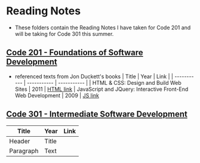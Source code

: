 # Reading Notes
- These folders contain the Reading Notes I have taken for Code 201 and will be taking for Code 301 this summer.

## [Code 201 - Foundations of Software Development](https://github.com/AnvayB/reading-notes/blob/main/Code%20201/201%20Notes%20Directory.md)
  - referenced texts from Jon Duckett's books
| Title | Year | Link |
| ----------- | ----------- | ----------- |
| HTML & CSS: Design and Build Web Sites | 2011 | [HTML link](https://www.amazon.com/HTML-CSS-Design-Build-Websites/dp/1118008189)
| JavaScript and JQuery: Interactive Front-End Web Development | 2009 | [JS link](https://www.amazon.com/JavaScript-JQuery-Interactive-Front-End-Development/dp/1118531647)

## [Code 301 - Intermediate Software Development](https://github.com/AnvayB/reading-notes/tree/main/Code%20301)

| Title | Year | Link |
| ----------- | ----------- | ----- |
| Header      | Title       |
| Paragraph   | Text        |
